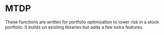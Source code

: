 # MTDP
These functions are written for portfolio optimisation to lower risk in a stock portfolio. It builds on existing libraries but adds a few extra features.
